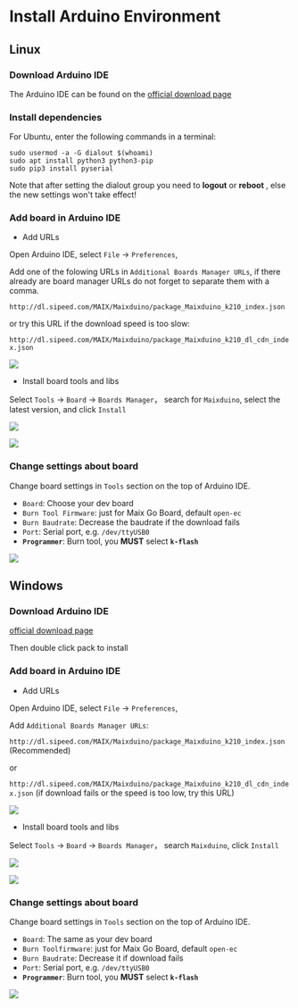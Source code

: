 Install Arduino Environment
================

## Linux

### Download Arduino IDE

The Arduino IDE can be found on the [official download page](https://www.arduino.cc/en/Main/Software)

### Install dependencies

For Ubuntu, enter the following commands in a terminal:

```shell
sudo usermod -a -G dialout $(whoami)
sudo apt install python3 python3-pip
sudo pip3 install pyserial
```

Note that after setting the dialout group you need to **logout** or **reboot** , else the new settings won't take effect!
### Add board in Arduino IDE

* Add URLs

Open Arduino IDE, select `File` -> `Preferences`, 

Add one of the folowing URLs in `Additional Boards Manager URLs`, if there already are board manager URLs do not forget to separate them with a comma.

`http://dl.sipeed.com/MAIX/Maixduino/package_Maixduino_k210_index.json`

or try this URL if the download speed is too slow:

`http://dl.sipeed.com/MAIX/Maixduino/package_Maixduino_k210_dl_cdn_index.json`


![](../../assets/arduino_settings.png)

* Install board tools and libs

Select `Tools` -> `Board` -> `Boards Manager`， search for `Maixduino`, select the latest version, and click `Install`

![](../../assets/arduino_board.png)

![](../../assets/maixduino_install.png)


### Change settings about board

Change board settings in `Tools`  section on the top of Arduino IDE.

* `Board`: Choose your dev board
* `Burn Tool Firmware`: just for Maix Go Board, default `open-ec`
* `Burn Baudrate`: Decrease the baudrate if the download fails
* `Port`: Serial port, e.g. `/dev/ttyUSB0`
* **`Programmer`**: Burn tool, you **MUST** select **`k-flash`**

![](../../assets/arduino_board.png)





## Windows



### Download Arduino IDE

[official download page](https://www.arduino.cc/en/Main/Software)

Then double click pack to install


### Add board in Arduino IDE

* Add URLs

Open Arduino IDE, select `File` -> `Preferences`, 

Add `Additional Boards Manager URLs`: 

`http://dl.sipeed.com/MAIX/Maixduino/package_Maixduino_k210_index.json` (Recommended)

or 

`http://dl.sipeed.com/MAIX/Maixduino/package_Maixduino_k210_dl_cdn_index.json` (if download fails or the speed is too low, try this URL)


![](../../assets/arduino_settings.png)

* Install board tools and libs

Select `Tools` -> `Board` -> `Boards Manager`， search `Maixduino`, click `Install`

![](../../assets/arduino_board.png)

![](../../assets/maixduino_install.png)


### Change settings about board

Change board settings in `Tools`  section on the top of Arduino IDE.

* `Board`: The same as your dev board
* `Burn Toolfirmware`: just for Maix Go Board, default `open-ec`
* `Burn Baudrate`: Decrease it if download fails
* `Port`: Serial port, e.g. `/dev/ttyUSB0`
* **`Programmer`**: Burn tool, you **MUST** select **`k-flash`**

![](../../assets/arduino_board.png)


